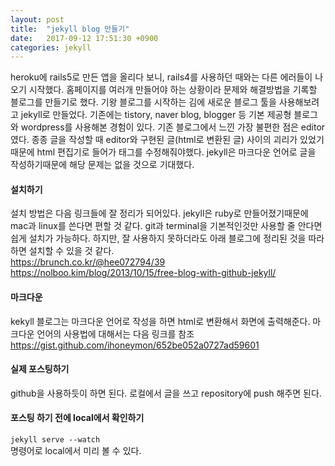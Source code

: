 ```yaml
---
layout: post
title:  "jekyll blog 만들기"
date:   2017-09-12 17:51:30 +0900
categories: jekyll
---
```

heroku에 rails5로 만든 앱을 올리다 보니, rails4를 사용하던 때와는 다른 에러들이 나오기 시작했다. 홈페이지를 여러개 만들어야 하는 상황이라 문제와 해결방법을 기록할 블로그를 만들기로 했다. 기왕 블로그를 시작하는 김에 새로운 블로그 툴을 사용해보려고 jekyll로 만들었다. 기존에는 tistory, naver blog, blogger 등 기본 제공형 블로그와 wordpress를 사용해본 경험이 있다. 기존 블로그에서 느낀 가장 불편한 점은 editor였다. 종종 글을 작성할 때 editor와 구현된 글(html로 변환된 글) 사이의 괴리가 있었기때문에 html 편집기로 들어가 태그를 수정해줘야했다. jekyll은 마크다운 언어로 글을 작성하기때문에 해당 문제는 없을 것으로 기대했다.

#### 설치하기
설치 방법은 다음 링크들에 잘 정리가 되어있다. jekyll은 ruby로 만들어졌기때문에 mac과 linux를 쓴다면 편할 것 같다. git과 terminal을 기본적인것만 사용할 줄 안다면 쉽게 설치가 가능하다. 하지만, 잘 사용하지 못하더라도 아래 블로그에 정리된 것을 따라하면 설치할 수 있을 것 같다.<br>
<https://brunch.co.kr/@hee072794/39><br>
<https://nolboo.kim/blog/2013/10/15/free-blog-with-github-jekyll/>

#### 마크다운
kekyll 블로그는 마크다운 언어로 작성을 하면 html로 변환해서 화면에 출력해준다. 마크다운 언어의 사용법에 대해서는 다음 링크를 참조<br>
<https://gist.github.com/ihoneymon/652be052a0727ad59601><br>

#### 실제 포스팅하기
github을 사용하듯이 하면 된다. 로컬에서 글을 쓰고 repository에 push 해주면 된다.

#### 포스팅 하기 전에 local에서 확인하기
`jekyll serve --watch`<br>
명령어로 local에서 미리 볼 수 있다.
